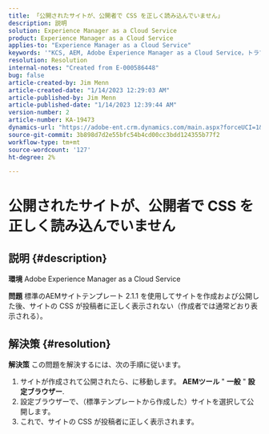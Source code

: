 ```yaml
---
title: 「公開されたサイトが、公開者で CSS を正しく読み込んでいません」
description: 説明
solution: Experience Manager as a Cloud Service
product: Experience Manager as a Cloud Service
applies-to: "Experience Manager as a Cloud Service"
keywords: '"KCS, AEM, Adobe Experience Manager as a Cloud Service，トラブルシューティング，サイトを公開し、CSS を読み込みません。'
resolution: Resolution
internal-notes: "Created from E-000586448"
bug: false
article-created-by: Jim Menn
article-created-date: "1/14/2023 12:29:03 AM"
article-published-by: Jim Menn
article-published-date: "1/14/2023 12:39:44 AM"
version-number: 2
article-number: KA-19473
dynamics-url: "https://adobe-ent.crm.dynamics.com/main.aspx?forceUCI=1&pagetype=entityrecord&etn=knowledgearticle&id=87196a6e-a293-ed11-aad1-6045bd0065f9"
source-git-commit: 3b898d7d2e55bfc54b4cd00cc3bdd124355b77f2
workflow-type: tm+mt
source-wordcount: '127'
ht-degree: 2%

---
```


# 公開されたサイトが、公開者で CSS を正しく読み込んでいません

## 説明 {#description}


<b>環境</b>
Adobe Experience Manager as a Cloud Service

<b>問題</b>
標準のAEMサイトテンプレート 2.1.1 を使用してサイトを作成および公開した後、サイトの CSS が投稿者に正しく表示されない（作成者では通常どおり表示される）。


## 解決策 {#resolution}


<b>解決策</b>
この問題を解決するには、次の手順に従います。

1. サイトが作成されて公開されたら、に移動します。 <b>AEMツール</b> &quot; <b>一般</b> &quot; <b>設定ブラウザー</b>.
2. 設定ブラウザーで、（標準テンプレートから作成した）サイトを選択して公開します。
3. これで、サイトの CSS が投稿者に正しく表示されます。

